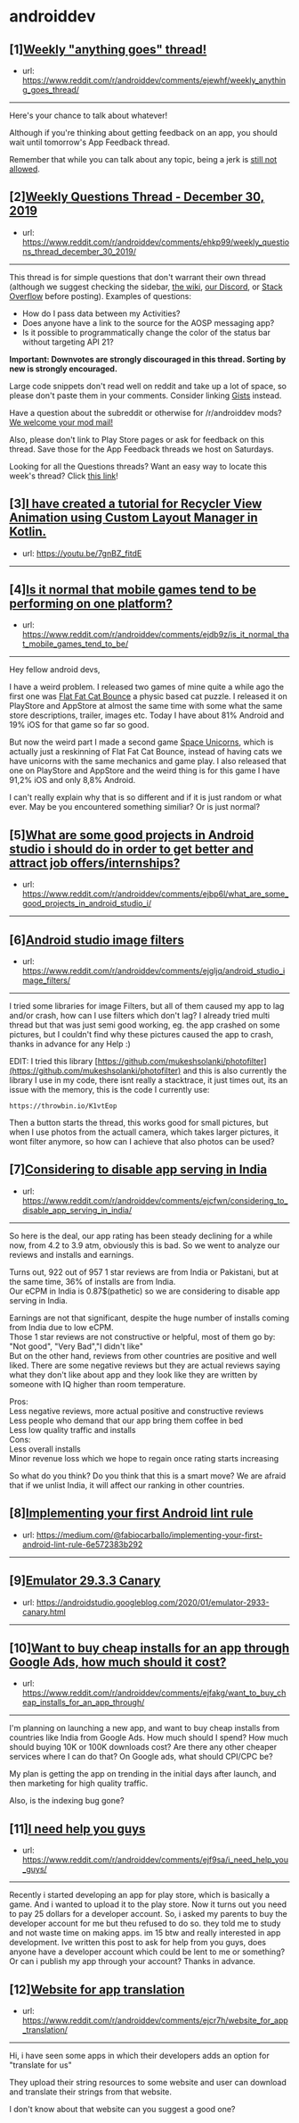# androiddev
## [1][Weekly "anything goes" thread!](https://www.reddit.com/r/androiddev/comments/ejewhf/weekly_anything_goes_thread/)
- url: https://www.reddit.com/r/androiddev/comments/ejewhf/weekly_anything_goes_thread/
---
Here's your chance to talk about whatever!

Although if you're thinking about getting feedback on an app, you should wait until tomorrow's App Feedback thread.

Remember that while you can talk about any topic, being a jerk is [still not allowed](https://www.reddit.com/r/androiddev/wiki/rules#wiki_rules_for_comments).
## [2][Weekly Questions Thread - December 30, 2019](https://www.reddit.com/r/androiddev/comments/ehkp99/weekly_questions_thread_december_30_2019/)
- url: https://www.reddit.com/r/androiddev/comments/ehkp99/weekly_questions_thread_december_30_2019/
---
This thread is for simple questions that don't warrant their own thread (although we suggest checking the sidebar, [the wiki](http://www.reddit.com/r/androiddev/wiki/), [our Discord](https://discord.gg/D2cNrqX), or [Stack Overflow](http://stackoverflow.com) before posting). Examples of questions:

* How do I pass data between my Activities?
* Does anyone have a link to the source for the AOSP messaging app?
* Is it possible to programmatically change the color of the status bar without targeting API 21?

**Important: Downvotes are strongly discouraged in this thread. Sorting by new is strongly encouraged.**

Large code snippets don't read well on reddit and take up a lot of space, so please don't paste them in your comments. Consider linking [Gists](https://gist.github.com) instead.

Have a question about the subreddit or otherwise for /r/androiddev mods? [We welcome your mod mail!](http://www.reddit.com/message/compose?to=%2Fr%2Fandroiddev)

Also, please don't link to Play Store pages or ask for feedback on this thread. Save those for the App Feedback threads we host on Saturdays.

Looking for all the Questions threads? Want an easy way to locate this week's thread? Click [this link](https://www.reddit.com/r/androiddev/search?q=title%3A%22questions+thread%22+author%3A%22AutoModerator%22&amp;restrict_sr=on&amp;sort=new&amp;t=all)!
## [3][I have created a tutorial for Recycler View Animation using Custom Layout Manager in Kotlin.](https://www.reddit.com/r/androiddev/comments/ejd9m6/i_have_created_a_tutorial_for_recycler_view/)
- url: https://youtu.be/7gnBZ_fitdE
---

## [4][Is it normal that mobile games tend to be performing on one platform?](https://www.reddit.com/r/androiddev/comments/ejdb9z/is_it_normal_that_mobile_games_tend_to_be/)
- url: https://www.reddit.com/r/androiddev/comments/ejdb9z/is_it_normal_that_mobile_games_tend_to_be/
---
Hey fellow android devs,

I have a weird problem. I released two games of mine quite a while ago the first one was [Flat Fat Cat Bounce](https://flatfatcat.com) a physic based cat puzzle. I released it on PlayStore and AppStore at almost the same time with some what the same store descriptions, trailer, images etc. Today I have about 81% Android and 19% iOS for that game so far so good.

But now the weird part I made a second game [Space Unicorns](https://spaceunicorns.de/), which is actually just a reskinning of Flat Fat Cat Bounce, instead of having cats we have unicorns with the same mechanics and game play. I also released that one on PlayStore and AppStore and the weird thing is for this game I have 91,2% iOS and only 8,8% Android.

I can't really explain why that is so different and if it is just random or what ever. May be you encountered something similiar? Or is just normal?
## [5][What are some good projects in Android studio i should do in order to get better and attract job offers/internships?](https://www.reddit.com/r/androiddev/comments/ejbp6l/what_are_some_good_projects_in_android_studio_i/)
- url: https://www.reddit.com/r/androiddev/comments/ejbp6l/what_are_some_good_projects_in_android_studio_i/
---

## [6][Android studio image filters](https://www.reddit.com/r/androiddev/comments/ejgljq/android_studio_image_filters/)
- url: https://www.reddit.com/r/androiddev/comments/ejgljq/android_studio_image_filters/
---
 

I tried some libraries for image Filters, but all of them caused my app to lag and/or crash, how can I use filters which don't lag? I already tried multi thread but that was just semi good working, eg. the app crashed on some pictures, but I couldn't find why these pictures caused the app to crash, thanks in advance for any Help :)

EDIT: I tried this library [https://github.com/mukeshsolanki/photofilter](https://github.com/mukeshsolanki/photofilter) and this is also currently the library I use in my code, there isnt really a stacktrace, it just times out, its an issue with the memory, this is the code I currently use:

    https://throwbin.io/K1vtEop

Then a button starts the thread, this works good for small pictures, but when I use photos from the actuall camera, which takes larger pictures, it wont filter anymore, so how can I achieve that also photos can be used?
## [7][Considering to disable app serving in India](https://www.reddit.com/r/androiddev/comments/ejcfwn/considering_to_disable_app_serving_in_india/)
- url: https://www.reddit.com/r/androiddev/comments/ejcfwn/considering_to_disable_app_serving_in_india/
---
So here is the deal, our app rating has been steady declining for a while now, from 4.2 to 3.9 atm, obviously this is bad. So we went to analyze our reviews and installs and earnings.  


Turns out, 922 out of 957 1 star reviews are from India or Pakistani, but at the same time, 36% of installs are from India.  
Our eCPM in India is 0.87$(pathetic) so we are considering to disable app serving in India.  


Earnings are not that significant, despite the huge number of installs coming from India due to low eCPM.  
Those 1 star reviews are not constructive or helpful, most of them go by: "Not good", "Very Bad","I didn't like"   
But on the other hand, reviews from other countries are positive and well liked. There are some negative reviews but they are actual reviews saying what they don't like about app and they look like they are written by someone with IQ higher than room temperature. 

Pros:  
Less negative reviews, more actual positive and constructive reviews  
Less people who demand that our app bring them coffee in bed  
Less low quality traffic and installs  
Cons:  
Less overall installs  
Minor revenue loss which we hope to regain once rating starts increasing  


So what do you think? Do you think that this is a smart move? We are afraid that if we unlist India, it  will affect our ranking in other countries.
## [8][Implementing your first Android lint rule](https://www.reddit.com/r/androiddev/comments/eizgcw/implementing_your_first_android_lint_rule/)
- url: https://medium.com/@fabiocarballo/implementing-your-first-android-lint-rule-6e572383b292
---

## [9][Emulator 29.3.3 Canary](https://www.reddit.com/r/androiddev/comments/ej8d7e/emulator_2933_canary/)
- url: https://androidstudio.googleblog.com/2020/01/emulator-2933-canary.html
---

## [10][Want to buy cheap installs for an app through Google Ads, how much should it cost?](https://www.reddit.com/r/androiddev/comments/ejfakg/want_to_buy_cheap_installs_for_an_app_through/)
- url: https://www.reddit.com/r/androiddev/comments/ejfakg/want_to_buy_cheap_installs_for_an_app_through/
---
I'm planning on launching a new app, and want to buy cheap installs from countries like India from Google Ads. How much should I spend? How much should buying 10K or 100K downloads cost? Are there any other cheaper services where I can do that? On Google ads, what should CPI/CPC be?

My plan is getting the app on trending in the initial days after launch, and then marketing for high quality traffic.

Also, is the indexing bug gone?
## [11][I need help you guys](https://www.reddit.com/r/androiddev/comments/ejf9sa/i_need_help_you_guys/)
- url: https://www.reddit.com/r/androiddev/comments/ejf9sa/i_need_help_you_guys/
---
Recently i started developing an app for play store, which is basically a game. And i wanted to upload it to the play store. Now it turns out you need to pay 25 dollars for a developer account. So, i asked my parents to buy the developer account for me but theu refused to do so. they told me to study and not waste time on making apps. im 15 btw and really interested in app development. Ive written this post to ask for help from you guys, does anyone have a developer account which could be lent to me or something? Or can i publish my app through your account? Thanks in advance.
## [12][Website for app translation](https://www.reddit.com/r/androiddev/comments/ejcr7h/website_for_app_translation/)
- url: https://www.reddit.com/r/androiddev/comments/ejcr7h/website_for_app_translation/
---
Hi, i have seen some apps in which their developers adds an option for "translate for us"

They upload their string resources to some website and user can download and translate their strings from that website.

I don't know about that website can you suggest a good one?
